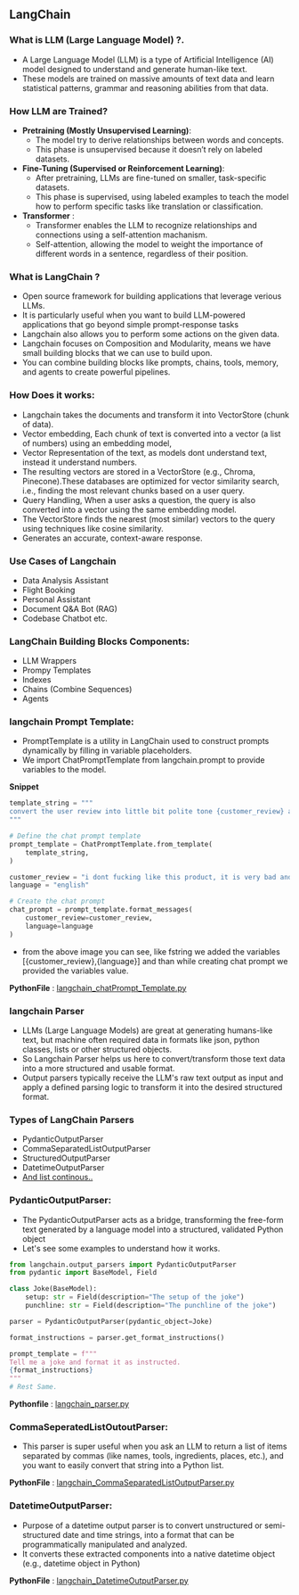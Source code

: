 ## LangChain

### What is LLM (Large Language Model) ?.
- A Large Language Model (LLM) is a type of Artificial Intelligence (AI) model designed to understand and generate human-like text.
- These models are trained on massive amounts of text data and learn statistical patterns, grammar and reasoning abilities from that data.

### How LLM are Trained?
- **Pretraining (Mostly Unsupervised Learning)**:
  - The model try to derive relationships between words and concepts.
  - This phase is unsupervised because it doesn’t rely on labeled datasets.
- **Fine-Tuning (Supervised or Reinforcement Learning)**:
  - After pretraining, LLMs are fine-tuned on smaller, task-specific datasets.
  - This phase is supervised, using labeled examples to teach the model how to perform specific tasks like translation or classification.
- **Transformer** :
  - Transformer enables the LLM to recognize relationships and connections using a self-attention machanism.
  - Self-attention, allowing the model to weight the importance of different words in a sentence, regardless of their position.

### What is LangChain ?
- Open source framework for building applications that leverage verious LLMs.
- It is particularly useful when you want to build LLM-powered applications that go beyond simple prompt-response tasks
- Langchain also allows you to perform some actions on the given data.
- Langchain focuses on Composition and Modularity, means we have small building blocks that we can use to build upon.
- You can combine building blocks like prompts, chains, tools, memory, and agents to create powerful pipelines.

### How Does it works:
- Langchain takes the documents and transform it into VectorStore (chunk of data).
- Vector embedding, Each chunk of text is converted into a vector (a list of numbers) using an embedding model,
- Vector Representation of the text, as models dont understand text, instead it understand numbers.
- The resulting vectors are stored in a VectorStore (e.g., Chroma, Pinecone).These databases are optimized for vector similarity search, i.e., finding the most relevant chunks based on a user query.
- Query Handling, When a user asks a question, the query is also converted into a vector using the same embedding model.
- The VectorStore finds the nearest (most similar) vectors to the query using techniques like cosine similarity.
- Generates an accurate, context-aware response.

### Use Cases of Langchain
- Data Analysis Assistant
- Flight Booking
- Personal Assistant
- Document Q&A Bot (RAG)
- Codebase Chatbot etc.

### LangChain Building Blocks Components:
- LLM Wrappers
- Prompy Templates
- Indexes
- Chains (Combine Sequences)
- Agents

### langchain Prompt Template:
- PromptTemplate is a utility in LangChain used to construct prompts dynamically by filling in variable placeholders.
- We import ChatPromptTemplate from langchain.prompt to provide variables to the model.

**Snippet**
```python
template_string = """
convert the user review into little bit polite tone {customer_review} and return only the fine tuned review in {language} language.
"""

# Define the chat prompt template
prompt_template = ChatPromptTemplate.from_template(
    template_string,
)

customer_review = "i dont fucking like this product, it is very bad and useless, no one should buy this product, it is a waste of money"
language = "english"

# Create the chat prompt
chat_prompt = prompt_template.format_messages(
    customer_review=customer_review,
    language=language
)
```
- from the above image you can see, like fstring we added the variables [{customer_review},{language}] and than while creating chat prompt we provided the variables value.

**PythonFile** : [langchain_chatPrompt_Template.py](langchain_chatPrompt_Template.py)

### langchain Parser
- LLMs (Large Language Models) are great at generating humans-like text, but machine often required data in formats like json, python classes, lists or other structured objects.
- So Langchain Parser helps us here to convert/transform those text data into a more structured and usable format.
- Output parsers typically receive the LLM's raw text output as input and apply a defined parsing logic to transform it into the desired structured format.

### Types of LangChain Parsers
- PydanticOutputParser
- CommaSeparatedListOutputParser
- StructuredOutputParser
- DatetimeOutputParser
- [And list continous..](https://python.langchain.com/api_reference/core/output_parsers.html)

### PydanticOutputParser: 
-  The PydanticOutputParser acts as a bridge, transforming the free-form text generated by a language model into a structured, validated Python object
-  Let's see some examples to understand how it works.

```python
from langchain.output_parsers import PydanticOutputParser
from pydantic import BaseModel, Field

class Joke(BaseModel):
    setup: str = Field(description="The setup of the joke")
    punchline: str = Field(description="The punchline of the joke")

parser = PydanticOutputParser(pydantic_object=Joke)

format_instructions = parser.get_format_instructions()

prompt_template = f"""
Tell me a joke and format it as instructed.
{format_instructions}
"""
# Rest Same.
```

**Pythonfile** : [langchain_parser.py](langchain_parser.py)

### CommaSeperatedListOutoutParser:
- This parser is super useful when you ask an LLM to return a list of items separated by commas (like names, tools, ingredients, places, etc.), and you want to easily convert that string into a Python list.

**PythonFile** : [langchain_CommaSeparatedListOutputParser.py](langchain_CommaSeparatedListOutputParser.py)

### DatetimeOutputParser:
- Purpose of a datetime output parser is to convert unstructured or semi-structured date and time strings, into a format that can be programmatically manipulated and analyzed.
- It converts these extracted components into a native datetime object (e.g., datetime object in Python)

**PythonFile** : [langchain_DatetimeOutputParser.py](langchain_DatetimeOutputParser.py)






